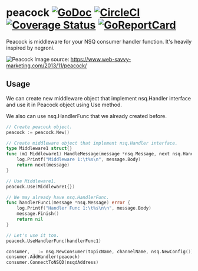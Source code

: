 # peacock [![GoDoc](https://img.shields.io/badge/go-documentation-blue.svg?style=flat-square)](https://godoc.org/github.com/ariefrahmansyah/peacock) [![CircleCI](https://circleci.com/gh/ariefrahmansyah/peacock/tree/master.png?style=shield)](https://circleci.com/gh/ariefrahmansyah/peacock/tree/master) [![Coverage Status](https://coveralls.io/repos/github/ariefrahmansyah/peacock/badge.svg?branch=master)](https://coveralls.io/github/ariefrahmansyah/peacock?branch=master) [![GoReportCard](https://goreportcard.com/badge/github.com/ariefrahmansyah/peacock)](https://goreportcard.com/report/github.com/ariefrahmansyah/peacock)

Peacock is middleware for your NSQ consumer handler function. It's heavily inspired by negroni.

![Peacock](https://www.web-savvy-marketing.com/wp-content/uploads/2013/11/Be-the-Peacock.jpg)
Image source: https://www.web-savvy-marketing.com/2013/11/peacock/

## Usage
We can create new middleware object that implement nsq.Handler interface and use it in Peacock object using Use method.

We also can use nsq.HandlerFunc that we already created before.

```go
// Create peacock object.
peacock := peacock.New()

// Create middleware object that implement nsq.Handler interface.
type Middleware1 struct{}
func (m1 Middleware1) HandleMessage(message *nsq.Message, next nsq.HandlerFunc) error {
	log.Printf("Middleware 1:\t%s\n", message.Body)
	return next(message)
}

// Use Middleware1.
peacock.Use(Middleware1{})

// We may already have nsq.HandlerFunc.
func handlerFunc1(message *nsq.Message) error {
	log.Printf("Handler Func 1:\t%s\n\n", message.Body)
	message.Finish()
	return nil
}

// Let's use it too.
peacock.UseHandlerFunc(handlerFunc1)

consumer, _ := nsq.NewConsumer(topicName, channelName, nsq.NewConfig())
consumer.AddHandler(peacock)
consumer.ConnectToNSQD(nsqdAddress)
```
